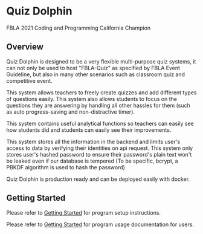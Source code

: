# Quiz Dolphin

FBLA 2021 Coding and Programming California Champion

## Overview

Quiz Dolphin is designed to be a very flexible multi-purpose quiz systems, it can not only be used to host "FBLA-Quiz" as specified by FBLA Event Guideline, but also in many other scenarios such as classroom quiz and competitive event.

This system allows teachers to freely create quizzes and add different types of questions easily. This system also allows students to focus on the questions they are answering by handling all other hassles for them (such as auto progress-saving and non-distractive timer).

This system contains useful analytical functions so teachers can easily see how students did and students can easily see their improvements.

This system stores all the information in the backend and limits user's access to data by verifying their identities on api request. This system only stores user's hashed password to ensure their password's plain text won't be leaked even if our database is tempered (To be specific, bcrypt, a PBKDF algorithm is used to hash the password)

Quiz Dolphin is production ready and can be deployed easily with docker.

## Getting Started

Please refer to [Getting Started](admin/README.md) for program setup instructions.

Please refer to [Getting Started](user/README.md) for program usage documentation for users.
